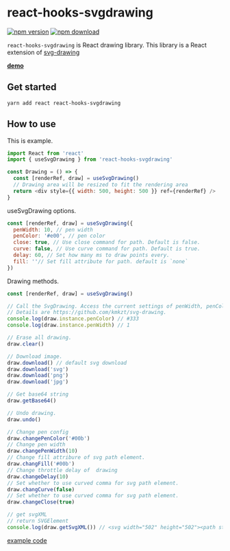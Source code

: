 # react-hooks-svgdrawing

[![npm version](https://badge.fury.io/js/react-hooks-svgdrawing.svg)](https://www.npmjs.com/package/react-hooks-svgdrawing) [![npm download](https://img.shields.io/npm/dt/react-hooks-svgdrawing.svg)](https://www.npmjs.com/package/react-hooks-svgdrawing)

`react-hooks-svgdrawing` is React drawing library. This library is a React extension of [svg-drawing](https://github.com/kmkzt/svg-drawing)

**[demo](https://kmkzt.github.io/react-hooks-svgdrawing/)**

## Get started

```shell
yarn add react react-hooks-svgdrawing
```

## How to use

This is example.

```javascript
import React from 'react'
import { useSvgDrawing } from 'react-hooks-svgdrawing'

const Drawing = () => {
  const [renderRef, draw] = useSvgDrawing()
  // Drawing area will be resized to fit the rendering area
  return <div style={{ width: 500, height: 500 }} ref={renderRef} />
}
```

useSvgDrawing options.

```javascript
const [renderRef, draw] = useSvgDrawing({
  penWidth: 10, // pen width
  penColor: '#e00', // pen color
  close: true, // Use close command for path. Default is false.
  curve: false, // Use curve command for path. Default is true.
  delay: 60, // Set how many ms to draw points every.
  fill: ''// Set fill attribute for path. default is `none`
})
```

Drawing methods.

```javascript
const [renderRef, draw] = useSvgDrawing()

// Call the SvgDrawing. Access the current settings of penWidth, penColor etc
// Details are https://github.com/kmkzt/svg-drawing.
console.log(draw.instance.penColor) // #333
console.log(draw.instance.penWidth) // 1

// Erase all drawing.
draw.clear()

// Download image.
draw.download() // default svg download
draw.download('svg')
draw.download('png')
draw.download('jpg')

// Get base64 string
draw.getBase64()

// Undo drawing.
draw.undo()

// Change pen config
draw.changePenColor('#00b')
// Change pen width
draw.changePenWidth(10)
// Change fill attribure of svg path element.
draw.changFill('#00b')
// Change throttle delay of  drawing
draw.changeDelay(10)
// Set whether to use curved comma for svg path element.
draw.changCurve(false)
// Set whether to use curved comma for svg path element.
draw.changeClose(true)

// get svgXML
// return SVGElement
console.log(draw.getSvgXML()) // <svg width="502" height="502"><path stroke-width="3" stroke="#000" fill="none" stroke-linejoin="round" stroke-linecap="round" d="M 156.671875 284.7265625 C 156.671875 286.1465625 156.671875 287.89984375 156.671875 291.83984375  ...
```

[example code](src/example/)
